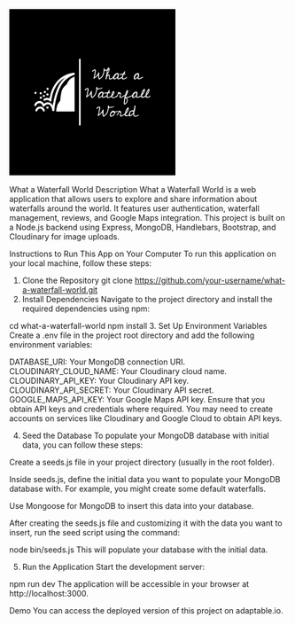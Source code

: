 <img src="./public/images/logo-white.png" alt="Image Description" width="300" height="300">

What a Waterfall World
Description
What a Waterfall World is a web application that allows users to explore and share information about waterfalls around the world. It features user authentication, waterfall management, reviews, and Google Maps integration. This project is built on a Node.js backend using Express, MongoDB, Handlebars, Bootstrap, and Cloudinary for image uploads.

Instructions to Run This App on Your Computer
To run this application on your local machine, follow these steps:

1. Clone the Repository
git clone https://github.com/your-username/what-a-waterfall-world.git
2. Install Dependencies
Navigate to the project directory and install the required dependencies using npm:

cd what-a-waterfall-world
npm install
3. Set Up Environment Variables
Create a .env file in the project root directory and add the following environment variables:

DATABASE_URI: Your MongoDB connection URI.
CLOUDINARY_CLOUD_NAME: Your Cloudinary cloud name.
CLOUDINARY_API_KEY: Your Cloudinary API key.
CLOUDINARY_API_SECRET: Your Cloudinary API secret.
GOOGLE_MAPS_API_KEY: Your Google Maps API key.
Ensure that you obtain API keys and credentials where required. You may need to create accounts on services like Cloudinary and Google Cloud to obtain API keys.

4. Seed the Database
To populate your MongoDB database with initial data, you can follow these steps:

Create a seeds.js file in your project directory (usually in the root folder).

Inside seeds.js, define the initial data you want to populate your MongoDB database with. For example, you might create some default waterfalls.

Use Mongoose for MongoDB to insert this data into your database.

After creating the seeds.js file and customizing it with the data you want to insert, run the seed script using the command:

node bin/seeds.js
This will populate your database with the initial data.

5. Run the Application
Start the development server:

npm run dev
The application will be accessible in your browser at http://localhost:3000.

Demo
You can access the deployed version of this project on adaptable.io.